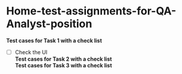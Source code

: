 # Home-test-assignments-for-QA-Analyst-position

**Test cases for Task 1 with a check list**  
- [ ] Check the UI  
**Test cases for Task 2 with a check list**  
**Test cases for Task 3 with a check list**    

